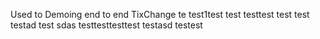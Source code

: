 Used to Demoing end to end TixChange
 te
test1test
test testtest test
test
testad
test
sdas testtesttesttest
testasd
testest
